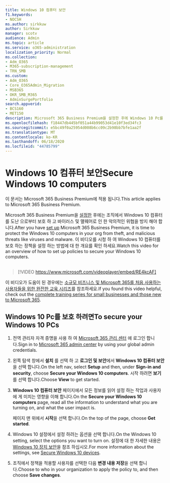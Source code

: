 ```yaml
---
title: Windows 10 컴퓨터 보안
f1.keywords:
- NOCSH
ms.author: sirkkuw
author: Sirkkuw
manager: scotv
audience: Admin
ms.topic: article
ms.service: o365-administration
localization_priority: Normal
ms.collection:
- Adm_O365
- M365-subscription-management
- TRN_SMB
ms.custom:
- Adm_O365
- Core_O365Admin_Migration
- MSB365
- OKR_SMB_M365
- AdminSurgePortfolio
search.appverid:
- BCS160
- MET150
description: Microsoft 365 Business Premium을 설정한 후에 Windows 10 Pc를 보호 하는 방법을 알아봅니다.
ms.openlocfilehash: f18447db445bf051a44b99053d41e10f3ed34fc3
ms.sourcegitcommit: e5bc49f0a25954d008b6cc09c2b98bb7bfe1aa2f
ms.translationtype: MT
ms.contentlocale: ko-KR
ms.lasthandoff: 06/18/2020
ms.locfileid: "44785799"
---
```

# <a name="secure-windows-10-computers"></a><span data-ttu-id="644d9-103">Windows 10 컴퓨터 보안</span><span class="sxs-lookup"><span data-stu-id="644d9-103">Secure Windows 10 computers</span></span>

<span data-ttu-id="644d9-104">이 문서는 Microsoft 365 Business Premium에 적용 됩니다.</span><span class="sxs-lookup"><span data-stu-id="644d9-104">This article applies to Microsoft 365 Business Premium.</span></span>

<span data-ttu-id="644d9-105">Microsoft 365 Business Premium을 [설정한](set-up.md) 후에는 조직에서 Windows 10 컴퓨터를 도난 으로부터 보호 하 고 바이러스 및 맬웨어로 인 한 악의적인 위협을 방지 해야 합니다.</span><span class="sxs-lookup"><span data-stu-id="644d9-105">After you have [set up](set-up.md) Microsoft 365 Business Premium, it is time to protect the Windows 10 computers in your org from theft, and malicious threats like viruses and malware.</span></span>
<span data-ttu-id="644d9-106">이 비디오를 시청 하 여 Windows 10 컴퓨터를 보호 하는 정책을 설정 하는 방법에 대 한 개요를 확인 하세요.</span><span class="sxs-lookup"><span data-stu-id="644d9-106">Watch this video for an overview of how to set up policies to secure your Windows 10 computers.</span></span><br><br>

> [!VIDEO https://www.microsoft.com/videoplayer/embed/RE4kcAF] 

<span data-ttu-id="644d9-107">이 비디오가 도움이 된 경우에는 [소규모 비즈니스 및 Microsoft 365를 처음 사용하는 사용자들을 위한 완전한 교육 시리즈](https://support.microsoft.com/office/6ab4bbcd-79cf-4000-a0bd-d42ce4d12816)를 참조하세요.</span><span class="sxs-lookup"><span data-stu-id="644d9-107">If you found this video helpful, check out the [complete training series for small businesses and those new to Microsoft 365](https://support.microsoft.com/office/6ab4bbcd-79cf-4000-a0bd-d42ce4d12816).</span></span>

## <a name="to-secure-your-windows-10-pcs"></a><span data-ttu-id="644d9-108">Windows 10 Pc를 보호 하려면</span><span class="sxs-lookup"><span data-stu-id="644d9-108">To secure your Windows 10 PCs</span></span>

1. <span data-ttu-id="644d9-109">전역 관리자 자격 증명을 사용 하 여 [Microsoft 365 관리 센터](https://admin.microsoft.com) 에 로그인 합니다.</span><span class="sxs-lookup"><span data-stu-id="644d9-109">Sign in to [Microsoft 365 admin center](https://admin.microsoft.com) by using your global admin credentials.</span></span> 
2. <span data-ttu-id="644d9-110">왼쪽 탐색 창에서 **설치** 를 선택 하 고 **로그인 및 보안**에서 **Windows 10 컴퓨터 보안**을 선택 합니다.</span><span class="sxs-lookup"><span data-stu-id="644d9-110">On the left nav, select **Setup** and then, under **Sign-in and security**, choose **Secure your Windows 10 computers**.</span></span> <span data-ttu-id="644d9-111">시작 하려면 **보기** 를 선택 합니다.</span><span class="sxs-lookup"><span data-stu-id="644d9-111">Choose **View** to get started.</span></span>
3. <span data-ttu-id="644d9-112">**Windows 10 컴퓨터 보안** 페이지에서 모든 정보를 읽어 설정 하는 작업과 사용자에 게 미치는 영향을 이해 합니다.</span><span class="sxs-lookup"><span data-stu-id="644d9-112">On the **Secure your Windows 10 computers** page, read all the information to understand what you are turning on, and what the user impact is.</span></span>

    <span data-ttu-id="644d9-113">페이지 맨 위에서 **시작**을 선택 합니다.</span><span class="sxs-lookup"><span data-stu-id="644d9-113">On the top of the page, choose **Get started**.</span></span>

4. <span data-ttu-id="644d9-114">Windows 10 설정에서 설정 하려는 옵션을 선택 합니다.</span><span class="sxs-lookup"><span data-stu-id="644d9-114">On the Windows 10 setting, select the options you want to turn on.</span></span> <span data-ttu-id="644d9-115">설정에 대 한 자세한 내용은 [Windows 10 장치 보안](secure-windows-10-devices.md)을 참조 하십시오.</span><span class="sxs-lookup"><span data-stu-id="644d9-115">For more information about the settings, see [Secure Windows 10 devices](secure-windows-10-devices.md).</span></span> 
5. <span data-ttu-id="644d9-116">조직에서 정책을 적용할 사용자를 선택한 다음 **변경 내용 저장**을 선택 합니다.</span><span class="sxs-lookup"><span data-stu-id="644d9-116">Choose to who in your organization to apply the policy to, and then choose **Save changes**.</span></span>

